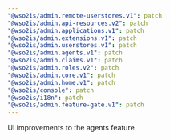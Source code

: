 ```yaml
---
"@wso2is/admin.remote-userstores.v1": patch
"@wso2is/admin.api-resources.v2": patch
"@wso2is/admin.applications.v1": patch
"@wso2is/admin.extensions.v1": patch
"@wso2is/admin.userstores.v1": patch
"@wso2is/admin.agents.v1": patch
"@wso2is/admin.claims.v1": patch
"@wso2is/admin.roles.v2": patch
"@wso2is/admin.core.v1": patch
"@wso2is/admin.home.v1": patch
"@wso2is/console": patch
"@wso2is/i18n": patch
"@wso2is/admin.feature-gate.v1": patch
---
```


UI improvements to the agents feature
